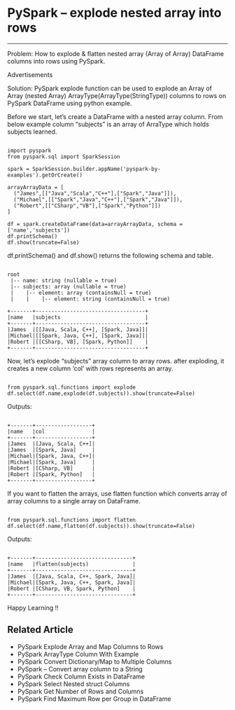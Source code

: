 # PySpark – explode nested array into rows

---

Problem: How to explode & flatten nested array (Array of Array)  DataFrame columns into rows using PySpark.

Advertisements

Solution: PySpark explode function can be used to explode an Array of Array (nested Array) ArrayType(ArrayType(StringType)) columns to rows on PySpark DataFrame using python example.

Before we start, let’s create a DataFrame with a nested array column. From below example column “subjects” is an array of ArraType which holds subjects learned.

```

import pyspark
from pyspark.sql import SparkSession

spark = SparkSession.builder.appName('pyspark-by-examples').getOrCreate()

arrayArrayData = [
  ("James",[["Java","Scala","C++"],["Spark","Java"]]),
  ("Michael",[["Spark","Java","C++"],["Spark","Java"]]),
  ("Robert",[["CSharp","VB"],["Spark","Python"]])
]

df = spark.createDataFrame(data=arrayArrayData, schema = ['name','subjects'])
df.printSchema()
df.show(truncate=False)

```

df.printSchema() and df.show() returns the following schema and table.

```

root
 |-- name: string (nullable = true)
 |-- subjects: array (nullable = true)
 |    |-- element: array (containsNull = true)
 |    |    |-- element: string (containsNull = true)

+-------+-----------------------------------+
|name   |subjects                           |
+-------+-----------------------------------+
|James  |[[Java, Scala, C++], [Spark, Java]]|
|Michael|[[Spark, Java, C++], [Spark, Java]]|
|Robert |[[CSharp, VB], [Spark, Python]]    |
+-------+-----------------------------------+

```

Now, let’s explode “subjects” array column to array rows. after exploding, it creates a new column ‘col’ with rows represents an array.

```

from pyspark.sql.functions import explode
df.select(df.name,explode(df.subjects)).show(truncate=False)

```

Outputs:

```

+-------+------------------+
|name   |col               |
+-------+------------------+
|James  |[Java, Scala, C++]|
|James  |[Spark, Java]     |
|Michael|[Spark, Java, C++]|
|Michael|[Spark, Java]     |
|Robert |[CSharp, VB]      |
|Robert |[Spark, Python]   |
+-------+------------------+

```

If you want to flatten the arrays, use flatten function which converts array of array columns to a single array on DataFrame.

```

from pyspark.sql.functions import flatten
df.select(df.name,flatten(df.subjects)).show(truncate=False)

```

Outputs:

```

+-------+-------------------------------+
|name   |flatten(subjects)              |
+-------+-------------------------------+
|James  |[Java, Scala, C++, Spark, Java]|
|Michael|[Spark, Java, C++, Spark, Java]|
|Robert |[CSharp, VB, Spark, Python]    |
+-------+-------------------------------+

```

Happy Learning !!

## Related Article
- PySpark Explode Array and Map Columns to Rows
- PySpark ArrayType Column With Example
- PySpark Convert Dictionary/Map to Multiple Columns
- PySpark – Convert array column to a String
- PySpark Check Column Exists in DataFrame
- PySpark Select Nested struct Columns
- PySpark Get Number of Rows and Columns
- PySpark Find Maximum Row per Group in DataFrame

